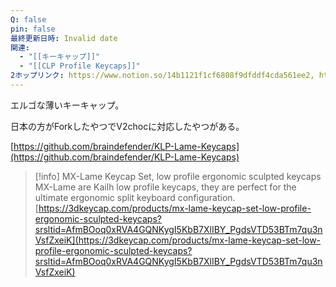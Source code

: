 ```yaml
---
Q: false
pin: false
最終更新日時: Invalid date
関連:
  - "[[キーキャップ]]"
  - "[[CLP Profile Keycaps]]"
2ホップリンク: https://www.notion.so/14b1121f1cf6808f9dfddf4cda561ee2, https://www.notion.so/1531121f1cf68026b820e4023086a2a0, https://www.notion.so/1641121f1cf68026a43ffcf7776531ba, https://www.notion.so/d7a36717a1b64ed98775fb7dc5b9e68f, https://www.notion.so/e8bbbf17289e428890843b5b7b141c83,https://www.notion.so/1531121f1cf68026b820e4023086a2a0, https://www.notion.so/7f66599e8a6c4c219e9bb986436c1ed1
---
```

エルゴな薄いキーキャップ。

日本の方がForkしたやつでV2chocに対応したやつがある。

  

[https://github.com/braindefender/KLP-Lame-Keycaps](https://github.com/braindefender/KLP-Lame-Keycaps)

  

> [!info] MX-Lame Keycap Set, low profile ergonomic sculpted keycaps  
> MX-Lame are Kailh low profile keycaps, they are perfect for the ultimate ergonomic split keyboard configuration.  
> [https://3dkeycap.com/products/mx-lame-keycap-set-low-profile-ergonomic-sculpted-keycaps?srsltid=AfmBOoq0xRVA4GQNKygI5KbB7XlIBY_PgdsVTD53BTm7qu3nVsfZxeiK](https://3dkeycap.com/products/mx-lame-keycap-set-low-profile-ergonomic-sculpted-keycaps?srsltid=AfmBOoq0xRVA4GQNKygI5KbB7XlIBY_PgdsVTD53BTm7qu3nVsfZxeiK)